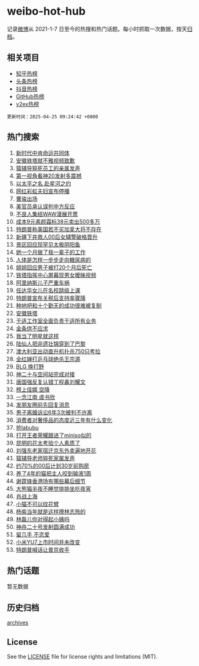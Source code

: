 # weibo-hot-hub

记录[微博](https://www.weibo.com)从 2021-1-7 日至今的热搜和热门话题。每小时抓取一次数据，按天[归档](archives)。

## 相关项目

- [知乎热榜](https://github.com/lonnyzhang423/zhihu-hot-hub)
- [头条热榜](https://github.com/lonnyzhang423/toutiao-hot-hub)
- [抖音热榜](https://github.com/lonnyzhang423/douyin-hot-hub)
- [GitHub热榜](https://github.com/lonnyzhang423/github-hot-hub)
- [v2ex热榜](https://github.com/lonnyzhang423/v2ex-hot-hub)


`更新时间：2025-04-25 09:24:42 +0800`

## 热门搜索

1. [新时代中肯命运共同体](https://m.weibo.cn/search?containerid=100103type%3D1%26t%3D10%26q%3D%23%E6%96%B0%E6%97%B6%E4%BB%A3%E4%B8%AD%E8%82%AF%E5%91%BD%E8%BF%90%E5%85%B1%E5%90%8C%E4%BD%93%23&stream_entry_id=51&isnewpage=1&extparam=seat%3D1%26cate%3D10103%26pos%3D0%26q%3D%2523%25E6%2596%25B0%25E6%2597%25B6%25E4%25BB%25A3%25E4%25B8%25AD%25E8%2582%25AF%25E5%2591%25BD%25E8%25BF%2590%25E5%2585%25B1%25E5%2590%258C%25E4%25BD%2593%2523%26filter_type%3Drealtimehot%26stream_entry_id%3D51%26c_type%3D51%26dgr%3D0%26display_time%3D1745544280%26pre_seqid%3D17455442807370287562242)
1. [安徽铁塔就不雅视频致歉](https://m.weibo.cn/search?containerid=100103type%3D1%26t%3D10%26q%3D%23%E5%AE%89%E5%BE%BD%E9%93%81%E5%A1%94%E5%B0%B1%E4%B8%8D%E9%9B%85%E8%A7%86%E9%A2%91%E8%87%B4%E6%AD%89%23&stream_entry_id=31&isnewpage=1&extparam=seat%3D1%26lcate%3D5001%26filter_type%3Drealtimehot%26q%3D%2523%25E5%25AE%2589%25E5%25BE%25BD%25E9%2593%2581%25E5%25A1%2594%25E5%25B0%25B1%25E4%25B8%258D%25E9%259B%2585%25E8%25A7%2586%25E9%25A2%2591%25E8%2587%25B4%25E6%25AD%2589%2523%26dgr%3D0%26cate%3D5001%26pos%3D0%26flag%3D1%26realpos%3D1%26stream_entry_id%3D31%26band_rank%3D1%26c_type%3D31%26display_time%3D1745544280%26pre_seqid%3D17455442807370287562242)
1. [猿辅导猝死员工的亲属发声](https://m.weibo.cn/search?containerid=100103type%3D1%26t%3D10%26q%3D%23%E7%8C%BF%E8%BE%85%E5%AF%BC%E7%8C%9D%E6%AD%BB%E5%91%98%E5%B7%A5%E7%9A%84%E4%BA%B2%E5%B1%9E%E5%8F%91%E5%A3%B0%23&stream_entry_id=31&isnewpage=1&extparam=seat%3D1%26lcate%3D5001%26filter_type%3Drealtimehot%26q%3D%2523%25E7%258C%25BF%25E8%25BE%2585%25E5%25AF%25BC%25E7%258C%259D%25E6%25AD%25BB%25E5%2591%2598%25E5%25B7%25A5%25E7%259A%2584%25E4%25BA%25B2%25E5%25B1%259E%25E5%258F%2591%25E5%25A3%25B0%2523%26dgr%3D0%26cate%3D5001%26pos%3D1%26flag%3D1%26realpos%3D2%26stream_entry_id%3D31%26band_rank%3D2%26c_type%3D31%26display_time%3D1745544280%26pre_seqid%3D17455442807370287562242)
1. [第一视角看神20发射多震撼](https://m.weibo.cn/search?containerid=100103type%3D1%26t%3D10%26q%3D%23%E7%AC%AC%E4%B8%80%E8%A7%86%E8%A7%92%E7%9C%8B%E7%A5%9E20%E5%8F%91%E5%B0%84%E5%A4%9A%E9%9C%87%E6%92%BC%23&stream_entry_id=31&isnewpage=1&extparam=seat%3D1%26lcate%3D5001%26filter_type%3Drealtimehot%26q%3D%2523%25E7%25AC%25AC%25E4%25B8%2580%25E8%25A7%2586%25E8%25A7%2592%25E7%259C%258B%25E7%25A5%259E20%25E5%258F%2591%25E5%25B0%2584%25E5%25A4%259A%25E9%259C%2587%25E6%2592%25BC%2523%26dgr%3D0%26cate%3D5001%26pos%3D2%26flag%3D0%26realpos%3D3%26stream_entry_id%3D31%26band_rank%3D3%26c_type%3D31%26display_time%3D1745544280%26pre_seqid%3D17455442807370287562242)
1. [以太平之名 赴星河之约](https://m.weibo.cn/search?containerid=100103type%3D1%26t%3D10%26q%3D%23%E4%BB%A5%E5%A4%AA%E5%B9%B3%E4%B9%8B%E5%90%8D+%E8%B5%B4%E6%98%9F%E6%B2%B3%E4%B9%8B%E7%BA%A6%23&stream_entry_id=31&isnewpage=1&extparam=seat%3D1%26lcate%3D5001%26filter_type%3Drealtimehot%26band_rank%3D4%26dgr%3D0%26topic_ad%3D1%26cate%3D5001%26is_ad_pos%3D1%26q%3D%2523%25E4%25BB%25A5%25E5%25A4%25AA%25E5%25B9%25B3%25E4%25B9%258B%25E5%2590%258D%2520%25E8%25B5%25B4%25E6%2598%259F%25E6%25B2%25B3%25E4%25B9%258B%25E7%25BA%25A6%2523%26pos%3D3%26stream_entry_id%3D31%26c_type%3D31%26adid%3D283991%26display_time%3D1745544280%26pre_seqid%3D17455442807370287562242)
1. [网红彩虹夫妇宣布停播](https://m.weibo.cn/search?containerid=100103type%3D1%26t%3D10%26q%3D%23%E7%BD%91%E7%BA%A2%E5%BD%A9%E8%99%B9%E5%A4%AB%E5%A6%87%E5%AE%A3%E5%B8%83%E5%81%9C%E6%92%AD%23&stream_entry_id=31&isnewpage=1&extparam=seat%3D1%26lcate%3D5001%26filter_type%3Drealtimehot%26q%3D%2523%25E7%25BD%2591%25E7%25BA%25A2%25E5%25BD%25A9%25E8%2599%25B9%25E5%25A4%25AB%25E5%25A6%2587%25E5%25AE%25A3%25E5%25B8%2583%25E5%2581%259C%25E6%2592%25AD%2523%26dgr%3D0%26cate%3D5001%26pos%3D4%26flag%3D2%26realpos%3D4%26stream_entry_id%3D31%26band_rank%3D4%26c_type%3D31%26display_time%3D1745544280%26pre_seqid%3D17455442807370287562242)
1. [曹骏出场](https://m.weibo.cn/search?containerid=100103type%3D1%26t%3D10%26q%3D%E6%9B%B9%E9%AA%8F%E5%87%BA%E5%9C%BA&stream_entry_id=31&isnewpage=1&extparam=seat%3D1%26lcate%3D5001%26filter_type%3Drealtimehot%26q%3D%25E6%259B%25B9%25E9%25AA%258F%25E5%2587%25BA%25E5%259C%25BA%26dgr%3D0%26cate%3D5001%26pos%3D5%26flag%3D1%26realpos%3D5%26stream_entry_id%3D31%26band_rank%3D5%26c_type%3D31%26display_time%3D1745544280%26pre_seqid%3D17455442807370287562242)
1. [美官员承认误判中方反应](https://m.weibo.cn/search?containerid=100103type%3D1%26t%3D10%26q%3D%23%E7%BE%8E%E5%AE%98%E5%91%98%E6%89%BF%E8%AE%A4%E8%AF%AF%E5%88%A4%E4%B8%AD%E6%96%B9%E5%8F%8D%E5%BA%94%23&stream_entry_id=31&isnewpage=1&extparam=seat%3D1%26lcate%3D5001%26filter_type%3Drealtimehot%26q%3D%2523%25E7%25BE%258E%25E5%25AE%2598%25E5%2591%2598%25E6%2589%25BF%25E8%25AE%25A4%25E8%25AF%25AF%25E5%2588%25A4%25E4%25B8%25AD%25E6%2596%25B9%25E5%258F%258D%25E5%25BA%2594%2523%26dgr%3D0%26cate%3D5001%26pos%3D6%26flag%3D1%26realpos%3D6%26stream_entry_id%3D31%26band_rank%3D6%26c_type%3D31%26display_time%3D1745544280%26pre_seqid%3D17455442807370287562242)
1. [不良人集结WAW漫展开票](https://m.weibo.cn/search?containerid=100103type%3D1%26t%3D10%26q%3D%23%E4%B8%8D%E8%89%AF%E4%BA%BA%E9%9B%86%E7%BB%93WAW%E6%BC%AB%E5%B1%95%E5%BC%80%E7%A5%A8%23&stream_entry_id=31&isnewpage=1&extparam=seat%3D1%26lcate%3D5001%26filter_type%3Drealtimehot%26q%3D%2523%25E4%25B8%258D%25E8%2589%25AF%25E4%25BA%25BA%25E9%259B%2586%25E7%25BB%2593WAW%25E6%25BC%25AB%25E5%25B1%2595%25E5%25BC%2580%25E7%25A5%25A8%2523%26dgr%3D0%26adid%3D284157%26is_ad_pos%3D1%26pos%3D7%26band_rank%3D7%26stream_entry_id%3D31%26c_type%3D31%26cate%3D5001%26display_time%3D1745544280%26pre_seqid%3D17455442807370287562242)
1. [成本9元素颜霜标38元卖出500多万](https://m.weibo.cn/search?containerid=100103type%3D1%26t%3D10%26q%3D%23%E6%88%90%E6%9C%AC9%E5%85%83%E7%B4%A0%E9%A2%9C%E9%9C%9C%E6%A0%8738%E5%85%83%E5%8D%96%E5%87%BA500%E5%A4%9A%E4%B8%87%23&stream_entry_id=31&isnewpage=1&extparam=seat%3D1%26lcate%3D5001%26filter_type%3Drealtimehot%26q%3D%2523%25E6%2588%2590%25E6%259C%25AC9%25E5%2585%2583%25E7%25B4%25A0%25E9%25A2%259C%25E9%259C%259C%25E6%25A0%258738%25E5%2585%2583%25E5%258D%2596%25E5%2587%25BA500%25E5%25A4%259A%25E4%25B8%2587%2523%26dgr%3D0%26cate%3D5001%26pos%3D8%26flag%3D0%26realpos%3D7%26stream_entry_id%3D31%26band_rank%3D7%26c_type%3D31%26display_time%3D1745544280%26pre_seqid%3D17455442807370287562242)
1. [特朗普称美国若不买加拿大将不存在](https://m.weibo.cn/search?containerid=100103type%3D1%26t%3D10%26q%3D%23%E7%89%B9%E6%9C%97%E6%99%AE%E7%A7%B0%E7%BE%8E%E5%9B%BD%E8%8B%A5%E4%B8%8D%E4%B9%B0%E5%8A%A0%E6%8B%BF%E5%A4%A7%E5%B0%86%E4%B8%8D%E5%AD%98%E5%9C%A8%23&stream_entry_id=31&isnewpage=1&extparam=seat%3D1%26lcate%3D5001%26filter_type%3Drealtimehot%26q%3D%2523%25E7%2589%25B9%25E6%259C%2597%25E6%2599%25AE%25E7%25A7%25B0%25E7%25BE%258E%25E5%259B%25BD%25E8%258B%25A5%25E4%25B8%258D%25E4%25B9%25B0%25E5%258A%25A0%25E6%258B%25BF%25E5%25A4%25A7%25E5%25B0%2586%25E4%25B8%258D%25E5%25AD%2598%25E5%259C%25A8%2523%26dgr%3D0%26cate%3D5001%26pos%3D9%26flag%3D0%26realpos%3D8%26stream_entry_id%3D31%26band_rank%3D8%26c_type%3D31%26display_time%3D1745544280%26pre_seqid%3D17455442807370287562242)
1. [新疆下井救人00后女辅警破格晋升](https://m.weibo.cn/search?containerid=100103type%3D1%26t%3D10%26q%3D%23%E6%96%B0%E7%96%86%E4%B8%8B%E4%BA%95%E6%95%91%E4%BA%BA00%E5%90%8E%E5%A5%B3%E8%BE%85%E8%AD%A6%E7%A0%B4%E6%A0%BC%E6%99%8B%E5%8D%87%23&stream_entry_id=31&isnewpage=1&extparam=seat%3D1%26lcate%3D5001%26filter_type%3Drealtimehot%26q%3D%2523%25E6%2596%25B0%25E7%2596%2586%25E4%25B8%258B%25E4%25BA%2595%25E6%2595%2591%25E4%25BA%25BA00%25E5%2590%258E%25E5%25A5%25B3%25E8%25BE%2585%25E8%25AD%25A6%25E7%25A0%25B4%25E6%25A0%25BC%25E6%2599%258B%25E5%258D%2587%2523%26dgr%3D0%26cate%3D5001%26pos%3D10%26flag%3D0%26realpos%3D9%26stream_entry_id%3D31%26band_rank%3D9%26c_type%3D31%26display_time%3D1745544280%26pre_seqid%3D17455442807370287562242)
1. [景区回应现罕见太极阴阳鱼](https://m.weibo.cn/search?containerid=100103type%3D1%26t%3D10%26q%3D%23%E6%99%AF%E5%8C%BA%E5%9B%9E%E5%BA%94%E7%8E%B0%E7%BD%95%E8%A7%81%E5%A4%AA%E6%9E%81%E9%98%B4%E9%98%B3%E9%B1%BC%23&stream_entry_id=31&isnewpage=1&extparam=seat%3D1%26lcate%3D5001%26filter_type%3Drealtimehot%26q%3D%2523%25E6%2599%25AF%25E5%258C%25BA%25E5%259B%259E%25E5%25BA%2594%25E7%258E%25B0%25E7%25BD%2595%25E8%25A7%2581%25E5%25A4%25AA%25E6%259E%2581%25E9%2598%25B4%25E9%2598%25B3%25E9%25B1%25BC%2523%26dgr%3D0%26cate%3D5001%26pos%3D11%26flag%3D1%26realpos%3D10%26stream_entry_id%3D31%26band_rank%3D10%26c_type%3D31%26display_time%3D1745544280%26pre_seqid%3D17455442807370287562242)
1. [她一个月做了我一辈子的工作](https://m.weibo.cn/search?containerid=100103type%3D1%26t%3D10%26q%3D%E5%A5%B9%E4%B8%80%E4%B8%AA%E6%9C%88%E5%81%9A%E4%BA%86%E6%88%91%E4%B8%80%E8%BE%88%E5%AD%90%E7%9A%84%E5%B7%A5%E4%BD%9C&stream_entry_id=31&isnewpage=1&extparam=seat%3D1%26lcate%3D5001%26filter_type%3Drealtimehot%26q%3D%25E5%25A5%25B9%25E4%25B8%2580%25E4%25B8%25AA%25E6%259C%2588%25E5%2581%259A%25E4%25BA%2586%25E6%2588%2591%25E4%25B8%2580%25E8%25BE%2588%25E5%25AD%2590%25E7%259A%2584%25E5%25B7%25A5%25E4%25BD%259C%26dgr%3D0%26cate%3D5001%26pos%3D12%26flag%3D0%26realpos%3D11%26stream_entry_id%3D31%26band_rank%3D11%26c_type%3D31%26display_time%3D1745544280%26pre_seqid%3D17455442807370287562242)
1. [人体是怎样一步步走向糖尿病的](https://m.weibo.cn/search?containerid=100103type%3D1%26t%3D10%26q%3D%E4%BA%BA%E4%BD%93%E6%98%AF%E6%80%8E%E6%A0%B7%E4%B8%80%E6%AD%A5%E6%AD%A5%E8%B5%B0%E5%90%91%E7%B3%96%E5%B0%BF%E7%97%85%E7%9A%84&stream_entry_id=31&isnewpage=1&extparam=seat%3D1%26lcate%3D5001%26filter_type%3Drealtimehot%26q%3D%25E4%25BA%25BA%25E4%25BD%2593%25E6%2598%25AF%25E6%2580%258E%25E6%25A0%25B7%25E4%25B8%2580%25E6%25AD%25A5%25E6%25AD%25A5%25E8%25B5%25B0%25E5%2590%2591%25E7%25B3%2596%25E5%25B0%25BF%25E7%2597%2585%25E7%259A%2584%26dgr%3D0%26cate%3D5001%26pos%3D13%26flag%3D0%26realpos%3D12%26stream_entry_id%3D31%26band_rank%3D12%26c_type%3D31%26display_time%3D1745544280%26pre_seqid%3D17455442807370287562242)
1. [姐姐回应男子被打20个月后死亡](https://m.weibo.cn/search?containerid=100103type%3D1%26t%3D10%26q%3D%23%E5%A7%90%E5%A7%90%E5%9B%9E%E5%BA%94%E7%94%B7%E5%AD%90%E8%A2%AB%E6%89%9320%E4%B8%AA%E6%9C%88%E5%90%8E%E6%AD%BB%E4%BA%A1%23&stream_entry_id=31&isnewpage=1&extparam=seat%3D1%26lcate%3D5001%26filter_type%3Drealtimehot%26q%3D%2523%25E5%25A7%2590%25E5%25A7%2590%25E5%259B%259E%25E5%25BA%2594%25E7%2594%25B7%25E5%25AD%2590%25E8%25A2%25AB%25E6%2589%259320%25E4%25B8%25AA%25E6%259C%2588%25E5%2590%258E%25E6%25AD%25BB%25E4%25BA%25A1%2523%26dgr%3D0%26cate%3D5001%26pos%3D14%26flag%3D1%26realpos%3D13%26stream_entry_id%3D31%26band_rank%3D13%26c_type%3D31%26display_time%3D1745544280%26pre_seqid%3D17455442807370287562242)
1. [铁塔指挥中心屏幕现男女暧昧视频](https://m.weibo.cn/search?containerid=100103type%3D1%26t%3D10%26q%3D%23%E9%93%81%E5%A1%94%E6%8C%87%E6%8C%A5%E4%B8%AD%E5%BF%83%E5%B1%8F%E5%B9%95%E7%8E%B0%E7%94%B7%E5%A5%B3%E6%9A%A7%E6%98%A7%E8%A7%86%E9%A2%91%23&stream_entry_id=31&isnewpage=1&extparam=seat%3D1%26lcate%3D5001%26filter_type%3Drealtimehot%26q%3D%2523%25E9%2593%2581%25E5%25A1%2594%25E6%258C%2587%25E6%258C%25A5%25E4%25B8%25AD%25E5%25BF%2583%25E5%25B1%258F%25E5%25B9%2595%25E7%258E%25B0%25E7%2594%25B7%25E5%25A5%25B3%25E6%259A%25A7%25E6%2598%25A7%25E8%25A7%2586%25E9%25A2%2591%2523%26dgr%3D0%26cate%3D5001%26pos%3D15%26flag%3D1%26realpos%3D14%26stream_entry_id%3D31%26band_rank%3D14%26c_type%3D31%26display_time%3D1745544280%26pre_seqid%3D17455442807370287562242)
1. [阿里纳斯儿子严重车祸](https://m.weibo.cn/search?containerid=100103type%3D1%26t%3D10%26q%3D%23%E9%98%BF%E9%87%8C%E7%BA%B3%E6%96%AF%E5%84%BF%E5%AD%90%E4%B8%A5%E9%87%8D%E8%BD%A6%E7%A5%B8%23&stream_entry_id=31&isnewpage=1&extparam=seat%3D1%26lcate%3D5001%26filter_type%3Drealtimehot%26q%3D%2523%25E9%2598%25BF%25E9%2587%258C%25E7%25BA%25B3%25E6%2596%25AF%25E5%2584%25BF%25E5%25AD%2590%25E4%25B8%25A5%25E9%2587%258D%25E8%25BD%25A6%25E7%25A5%25B8%2523%26dgr%3D0%26cate%3D5001%26pos%3D16%26flag%3D1%26realpos%3D15%26stream_entry_id%3D31%26band_rank%3D15%26c_type%3D31%26display_time%3D1745544280%26pre_seqid%3D17455442807370287562242)
1. [任达华女儿在名校跳级上课](https://m.weibo.cn/search?containerid=100103type%3D1%26t%3D10%26q%3D%23%E4%BB%BB%E8%BE%BE%E5%8D%8E%E5%A5%B3%E5%84%BF%E5%9C%A8%E5%90%8D%E6%A0%A1%E8%B7%B3%E7%BA%A7%E4%B8%8A%E8%AF%BE%23&stream_entry_id=31&isnewpage=1&extparam=seat%3D1%26lcate%3D5001%26filter_type%3Drealtimehot%26q%3D%2523%25E4%25BB%25BB%25E8%25BE%25BE%25E5%258D%258E%25E5%25A5%25B3%25E5%2584%25BF%25E5%259C%25A8%25E5%2590%258D%25E6%25A0%25A1%25E8%25B7%25B3%25E7%25BA%25A7%25E4%25B8%258A%25E8%25AF%25BE%2523%26dgr%3D0%26cate%3D5001%26pos%3D17%26flag%3D0%26realpos%3D16%26stream_entry_id%3D31%26band_rank%3D16%26c_type%3D31%26display_time%3D1745544280%26pre_seqid%3D17455442807370287562242)
1. [特朗普宣布关税后支持率骤降](https://m.weibo.cn/search?containerid=100103type%3D1%26t%3D10%26q%3D%23%E7%89%B9%E6%9C%97%E6%99%AE%E5%AE%A3%E5%B8%83%E5%85%B3%E7%A8%8E%E5%90%8E%E6%94%AF%E6%8C%81%E7%8E%87%E9%AA%A4%E9%99%8D%23&stream_entry_id=31&isnewpage=1&extparam=seat%3D1%26lcate%3D5001%26filter_type%3Drealtimehot%26q%3D%2523%25E7%2589%25B9%25E6%259C%2597%25E6%2599%25AE%25E5%25AE%25A3%25E5%25B8%2583%25E5%2585%25B3%25E7%25A8%258E%25E5%2590%258E%25E6%2594%25AF%25E6%258C%2581%25E7%258E%2587%25E9%25AA%25A4%25E9%2599%258D%2523%26dgr%3D0%26cate%3D5001%26pos%3D18%26flag%3D0%26realpos%3D17%26stream_entry_id%3D31%26band_rank%3D17%26c_type%3D31%26display_time%3D1745544280%26pre_seqid%3D17455442807370287562242)
1. [种地吧和十个勤天的成功很难被复制](https://m.weibo.cn/search?containerid=100103type%3D1%26t%3D10%26q%3D%23%E7%A7%8D%E5%9C%B0%E5%90%A7%E5%92%8C%E5%8D%81%E4%B8%AA%E5%8B%A4%E5%A4%A9%E7%9A%84%E6%88%90%E5%8A%9F%E5%BE%88%E9%9A%BE%E8%A2%AB%E5%A4%8D%E5%88%B6%23&stream_entry_id=31&isnewpage=1&extparam=seat%3D1%26lcate%3D5001%26filter_type%3Drealtimehot%26q%3D%2523%25E7%25A7%258D%25E5%259C%25B0%25E5%2590%25A7%25E5%2592%258C%25E5%258D%2581%25E4%25B8%25AA%25E5%258B%25A4%25E5%25A4%25A9%25E7%259A%2584%25E6%2588%2590%25E5%258A%259F%25E5%25BE%2588%25E9%259A%25BE%25E8%25A2%25AB%25E5%25A4%258D%25E5%2588%25B6%2523%26dgr%3D0%26cate%3D5001%26pos%3D19%26flag%3D1%26realpos%3D18%26stream_entry_id%3D31%26band_rank%3D18%26c_type%3D31%26display_time%3D1745544280%26pre_seqid%3D17455442807370287562242)
1. [安徽铁塔](https://m.weibo.cn/search?containerid=100103type%3D1%26t%3D10%26q%3D%E5%AE%89%E5%BE%BD%E9%93%81%E5%A1%94&stream_entry_id=31&isnewpage=1&extparam=seat%3D1%26lcate%3D5001%26filter_type%3Drealtimehot%26q%3D%25E5%25AE%2589%25E5%25BE%25BD%25E9%2593%2581%25E5%25A1%2594%26dgr%3D0%26cate%3D5001%26pos%3D20%26flag%3D1%26realpos%3D19%26stream_entry_id%3D31%26band_rank%3D19%26c_type%3D31%26display_time%3D1745544280%26pre_seqid%3D17455442807370287562242)
1. [于适工作室全面负责于适所有业务](https://m.weibo.cn/search?containerid=100103type%3D1%26t%3D10%26q%3D%23%E4%BA%8E%E9%80%82%E5%B7%A5%E4%BD%9C%E5%AE%A4%E5%85%A8%E9%9D%A2%E8%B4%9F%E8%B4%A3%E4%BA%8E%E9%80%82%E6%89%80%E6%9C%89%E4%B8%9A%E5%8A%A1%23&stream_entry_id=31&isnewpage=1&extparam=seat%3D1%26lcate%3D5001%26filter_type%3Drealtimehot%26q%3D%2523%25E4%25BA%258E%25E9%2580%2582%25E5%25B7%25A5%25E4%25BD%259C%25E5%25AE%25A4%25E5%2585%25A8%25E9%259D%25A2%25E8%25B4%259F%25E8%25B4%25A3%25E4%25BA%258E%25E9%2580%2582%25E6%2589%2580%25E6%259C%2589%25E4%25B8%259A%25E5%258A%25A1%2523%26dgr%3D0%26cate%3D5001%26pos%3D21%26flag%3D1%26realpos%3D20%26stream_entry_id%3D31%26band_rank%3D20%26c_type%3D31%26display_time%3D1745544280%26pre_seqid%3D17455442807370287562242)
1. [金条供不应求](https://m.weibo.cn/search?containerid=100103type%3D1%26t%3D10%26q%3D%23%E9%87%91%E6%9D%A1%E4%BE%9B%E4%B8%8D%E5%BA%94%E6%B1%82%23&stream_entry_id=31&isnewpage=1&extparam=seat%3D1%26lcate%3D5001%26filter_type%3Drealtimehot%26q%3D%2523%25E9%2587%2591%25E6%259D%25A1%25E4%25BE%259B%25E4%25B8%258D%25E5%25BA%2594%25E6%25B1%2582%2523%26dgr%3D0%26cate%3D5001%26pos%3D22%26flag%3D1%26realpos%3D21%26stream_entry_id%3D31%26band_rank%3D21%26c_type%3D31%26display_time%3D1745544280%26pre_seqid%3D17455442807370287562242)
1. [我当了明星就这样](https://m.weibo.cn/search?containerid=100103type%3D1%26t%3D10%26q%3D%E6%88%91%E5%BD%93%E4%BA%86%E6%98%8E%E6%98%9F%E5%B0%B1%E8%BF%99%E6%A0%B7&stream_entry_id=31&isnewpage=1&extparam=seat%3D1%26lcate%3D5001%26filter_type%3Drealtimehot%26q%3D%25E6%2588%2591%25E5%25BD%2593%25E4%25BA%2586%25E6%2598%258E%25E6%2598%259F%25E5%25B0%25B1%25E8%25BF%2599%25E6%25A0%25B7%26dgr%3D0%26cate%3D5001%26pos%3D23%26flag%3D0%26realpos%3D22%26stream_entry_id%3D31%26band_rank%3D22%26c_type%3D31%26display_time%3D1745544280%26pre_seqid%3D17455442807370287562242)
1. [陆仙人把非遗壮锦穿到了巴黎](https://m.weibo.cn/search?containerid=100103type%3D1%26t%3D10%26q%3D%23%E9%99%86%E4%BB%99%E4%BA%BA%E6%8A%8A%E9%9D%9E%E9%81%97%E5%A3%AE%E9%94%A6%E7%A9%BF%E5%88%B0%E4%BA%86%E5%B7%B4%E9%BB%8E%23&stream_entry_id=31&isnewpage=1&extparam=seat%3D1%26lcate%3D5001%26filter_type%3Drealtimehot%26q%3D%2523%25E9%2599%2586%25E4%25BB%2599%25E4%25BA%25BA%25E6%258A%258A%25E9%259D%259E%25E9%2581%2597%25E5%25A3%25AE%25E9%2594%25A6%25E7%25A9%25BF%25E5%2588%25B0%25E4%25BA%2586%25E5%25B7%25B4%25E9%25BB%258E%2523%26dgr%3D0%26cate%3D5001%26pos%3D24%26flag%3D1%26realpos%3D23%26stream_entry_id%3D31%26band_rank%3D23%26c_type%3D31%26display_time%3D1745544280%26pre_seqid%3D17455442807370287562242)
1. [澳大利亚出动直升机扑杀750只考拉](https://m.weibo.cn/search?containerid=100103type%3D1%26t%3D10%26q%3D%23%E6%BE%B3%E5%A4%A7%E5%88%A9%E4%BA%9A%E5%87%BA%E5%8A%A8%E7%9B%B4%E5%8D%87%E6%9C%BA%E6%89%91%E6%9D%80750%E5%8F%AA%E8%80%83%E6%8B%89%23&stream_entry_id=31&isnewpage=1&extparam=seat%3D1%26lcate%3D5001%26filter_type%3Drealtimehot%26q%3D%2523%25E6%25BE%25B3%25E5%25A4%25A7%25E5%2588%25A9%25E4%25BA%259A%25E5%2587%25BA%25E5%258A%25A8%25E7%259B%25B4%25E5%258D%2587%25E6%259C%25BA%25E6%2589%2591%25E6%259D%2580750%25E5%258F%25AA%25E8%2580%2583%25E6%258B%2589%2523%26dgr%3D0%26cate%3D5001%26pos%3D25%26flag%3D0%26realpos%3D24%26stream_entry_id%3D31%26band_rank%3D24%26c_type%3D31%26display_time%3D1745544280%26pre_seqid%3D17455442807370287562242)
1. [全红婵打乒乓球绝杀王宗源](https://m.weibo.cn/search?containerid=100103type%3D1%26t%3D10%26q%3D%23%E5%85%A8%E7%BA%A2%E5%A9%B5%E6%89%93%E4%B9%92%E4%B9%93%E7%90%83%E7%BB%9D%E6%9D%80%E7%8E%8B%E5%AE%97%E6%BA%90%23&stream_entry_id=31&isnewpage=1&extparam=seat%3D1%26lcate%3D5001%26filter_type%3Drealtimehot%26q%3D%2523%25E5%2585%25A8%25E7%25BA%25A2%25E5%25A9%25B5%25E6%2589%2593%25E4%25B9%2592%25E4%25B9%2593%25E7%2590%2583%25E7%25BB%259D%25E6%259D%2580%25E7%258E%258B%25E5%25AE%2597%25E6%25BA%2590%2523%26dgr%3D0%26cate%3D5001%26pos%3D26%26flag%3D0%26realpos%3D25%26stream_entry_id%3D31%26band_rank%3D25%26c_type%3D31%26display_time%3D1745544280%26pre_seqid%3D17455442807370287562242)
1. [BLG 换打野](https://m.weibo.cn/search?containerid=100103type%3D1%26t%3D10%26q%3DBLG+%E6%8D%A2%E6%89%93%E9%87%8E&stream_entry_id=31&isnewpage=1&extparam=seat%3D1%26lcate%3D5001%26filter_type%3Drealtimehot%26q%3DBLG%2520%25E6%258D%25A2%25E6%2589%2593%25E9%2587%258E%26dgr%3D0%26cate%3D5001%26pos%3D27%26flag%3D1%26realpos%3D26%26stream_entry_id%3D31%26band_rank%3D26%26c_type%3D31%26display_time%3D1745544280%26pre_seqid%3D17455442807370287562242)
1. [神二十与空间站完成对接](https://m.weibo.cn/search?containerid=100103type%3D1%26t%3D10%26q%3D%23%E7%A5%9E%E4%BA%8C%E5%8D%81%E4%B8%8E%E7%A9%BA%E9%97%B4%E7%AB%99%E5%AE%8C%E6%88%90%E5%AF%B9%E6%8E%A5%23&stream_entry_id=31&isnewpage=1&extparam=seat%3D1%26lcate%3D5001%26filter_type%3Drealtimehot%26q%3D%2523%25E7%25A5%259E%25E4%25BA%258C%25E5%258D%2581%25E4%25B8%258E%25E7%25A9%25BA%25E9%2597%25B4%25E7%25AB%2599%25E5%25AE%258C%25E6%2588%2590%25E5%25AF%25B9%25E6%258E%25A5%2523%26dgr%3D0%26cate%3D5001%26pos%3D28%26flag%3D0%26realpos%3D27%26stream_entry_id%3D31%26band_rank%3D27%26c_type%3D31%26display_time%3D1745544280%26pre_seqid%3D17455442807370287562242)
1. [唐国强反复认错丁程鑫刘耀文](https://m.weibo.cn/search?containerid=100103type%3D1%26t%3D10%26q%3D%23%E5%94%90%E5%9B%BD%E5%BC%BA%E5%8F%8D%E5%A4%8D%E8%AE%A4%E9%94%99%E4%B8%81%E7%A8%8B%E9%91%AB%E5%88%98%E8%80%80%E6%96%87%23&stream_entry_id=31&isnewpage=1&extparam=seat%3D1%26lcate%3D5001%26filter_type%3Drealtimehot%26q%3D%2523%25E5%2594%2590%25E5%259B%25BD%25E5%25BC%25BA%25E5%258F%258D%25E5%25A4%258D%25E8%25AE%25A4%25E9%2594%2599%25E4%25B8%2581%25E7%25A8%258B%25E9%2591%25AB%25E5%2588%2598%25E8%2580%2580%25E6%2596%2587%2523%26dgr%3D0%26cate%3D5001%26pos%3D29%26flag%3D0%26realpos%3D28%26stream_entry_id%3D31%26band_rank%3D28%26c_type%3D31%26display_time%3D1745544280%26pre_seqid%3D17455442807370287562242)
1. [榜上佳婿 空降](https://m.weibo.cn/search?containerid=100103type%3D1%26t%3D10%26q%3D%E6%A6%9C%E4%B8%8A%E4%BD%B3%E5%A9%BF+%E7%A9%BA%E9%99%8D&stream_entry_id=31&isnewpage=1&extparam=seat%3D1%26lcate%3D5001%26filter_type%3Drealtimehot%26q%3D%25E6%25A6%259C%25E4%25B8%258A%25E4%25BD%25B3%25E5%25A9%25BF%2520%25E7%25A9%25BA%25E9%2599%258D%26dgr%3D0%26cate%3D5001%26pos%3D30%26flag%3D0%26realpos%3D29%26stream_entry_id%3D31%26band_rank%3D29%26c_type%3D31%26display_time%3D1745544280%26pre_seqid%3D17455442807370287562242)
1. [一念江南 虞书欣](https://m.weibo.cn/search?containerid=100103type%3D1%26t%3D10%26q%3D%E4%B8%80%E5%BF%B5%E6%B1%9F%E5%8D%97+%E8%99%9E%E4%B9%A6%E6%AC%A3&stream_entry_id=31&isnewpage=1&extparam=seat%3D1%26lcate%3D5001%26filter_type%3Drealtimehot%26q%3D%25E4%25B8%2580%25E5%25BF%25B5%25E6%25B1%259F%25E5%258D%2597%2520%25E8%2599%259E%25E4%25B9%25A6%25E6%25AC%25A3%26dgr%3D0%26cate%3D5001%26pos%3D31%26flag%3D0%26realpos%3D30%26stream_entry_id%3D31%26band_rank%3D30%26c_type%3D31%26display_time%3D1745544280%26pre_seqid%3D17455442807370287562242)
1. [发朋友圈前先回复消息](https://m.weibo.cn/search?containerid=100103type%3D1%26t%3D10%26q%3D%E5%8F%91%E6%9C%8B%E5%8F%8B%E5%9C%88%E5%89%8D%E5%85%88%E5%9B%9E%E5%A4%8D%E6%B6%88%E6%81%AF&stream_entry_id=31&isnewpage=1&extparam=seat%3D1%26lcate%3D5001%26filter_type%3Drealtimehot%26q%3D%25E5%258F%2591%25E6%259C%258B%25E5%258F%258B%25E5%259C%2588%25E5%2589%258D%25E5%2585%2588%25E5%259B%259E%25E5%25A4%258D%25E6%25B6%2588%25E6%2581%25AF%26dgr%3D0%26cate%3D5001%26pos%3D32%26flag%3D0%26realpos%3D31%26stream_entry_id%3D31%26band_rank%3D31%26c_type%3D31%26display_time%3D1745544280%26pre_seqid%3D17455442807370287562242)
1. [男子离婚诉讼6年3次被判不许离](https://m.weibo.cn/search?containerid=100103type%3D1%26t%3D10%26q%3D%23%E7%94%B7%E5%AD%90%E7%A6%BB%E5%A9%9A%E8%AF%89%E8%AE%BC6%E5%B9%B43%E6%AC%A1%E8%A2%AB%E5%88%A4%E4%B8%8D%E8%AE%B8%E7%A6%BB%23&stream_entry_id=31&isnewpage=1&extparam=seat%3D1%26lcate%3D5001%26filter_type%3Drealtimehot%26q%3D%2523%25E7%2594%25B7%25E5%25AD%2590%25E7%25A6%25BB%25E5%25A9%259A%25E8%25AF%2589%25E8%25AE%25BC6%25E5%25B9%25B43%25E6%25AC%25A1%25E8%25A2%25AB%25E5%2588%25A4%25E4%25B8%258D%25E8%25AE%25B8%25E7%25A6%25BB%2523%26dgr%3D0%26cate%3D5001%26pos%3D33%26flag%3D0%26realpos%3D32%26stream_entry_id%3D31%26band_rank%3D32%26c_type%3D31%26display_time%3D1745544280%26pre_seqid%3D17455442807370287562242)
1. [消费者对奢侈品的态度近三年有什么变化](https://m.weibo.cn/search?containerid=100103type%3D1%26t%3D10%26q%3D%E6%B6%88%E8%B4%B9%E8%80%85%E5%AF%B9%E5%A5%A2%E4%BE%88%E5%93%81%E7%9A%84%E6%80%81%E5%BA%A6%E8%BF%91%E4%B8%89%E5%B9%B4%E6%9C%89%E4%BB%80%E4%B9%88%E5%8F%98%E5%8C%96&stream_entry_id=31&isnewpage=1&extparam=seat%3D1%26lcate%3D5001%26filter_type%3Drealtimehot%26q%3D%25E6%25B6%2588%25E8%25B4%25B9%25E8%2580%2585%25E5%25AF%25B9%25E5%25A5%25A2%25E4%25BE%2588%25E5%2593%2581%25E7%259A%2584%25E6%2580%2581%25E5%25BA%25A6%25E8%25BF%2591%25E4%25B8%2589%25E5%25B9%25B4%25E6%259C%2589%25E4%25BB%2580%25E4%25B9%2588%25E5%258F%2598%25E5%258C%2596%26dgr%3D0%26flag%3D1%26cate%3D5001%26pos%3D34%26band_rank%3D33%26realpos%3D33%26stream_entry_id%3D31%26c_type%3D31%26is_ai_ask%3D1%26display_time%3D1745544280%26pre_seqid%3D17455442807370287562242)
1. [抢labubu](https://m.weibo.cn/search?containerid=100103type%3D1%26t%3D10%26q%3D%E6%8A%A2labubu&stream_entry_id=31&isnewpage=1&extparam=seat%3D1%26lcate%3D5001%26filter_type%3Drealtimehot%26q%3D%25E6%258A%25A2labubu%26dgr%3D0%26cate%3D5001%26pos%3D35%26flag%3D0%26realpos%3D34%26stream_entry_id%3D31%26band_rank%3D34%26c_type%3D31%26display_time%3D1745544280%26pre_seqid%3D17455442807370287562242)
1. [打开王者荣耀跟进了miniso似的](https://m.weibo.cn/search?containerid=100103type%3D1%26t%3D10%26q%3D%E6%89%93%E5%BC%80%E7%8E%8B%E8%80%85%E8%8D%A3%E8%80%80%E8%B7%9F%E8%BF%9B%E4%BA%86miniso%E4%BC%BC%E7%9A%84&stream_entry_id=31&isnewpage=1&extparam=seat%3D1%26lcate%3D5001%26filter_type%3Drealtimehot%26q%3D%25E6%2589%2593%25E5%25BC%2580%25E7%258E%258B%25E8%2580%2585%25E8%258D%25A3%25E8%2580%2580%25E8%25B7%259F%25E8%25BF%259B%25E4%25BA%2586miniso%25E4%25BC%25BC%25E7%259A%2584%26dgr%3D0%26cate%3D5001%26pos%3D36%26flag%3D1%26realpos%3D35%26stream_entry_id%3D31%26band_rank%3D35%26c_type%3D31%26display_time%3D1745544280%26pre_seqid%3D17455442807370287562242)
1. [昆明的花太考验个人素质了](https://m.weibo.cn/search?containerid=100103type%3D1%26t%3D10%26q%3D%23%E6%98%86%E6%98%8E%E7%9A%84%E8%8A%B1%E5%A4%AA%E8%80%83%E9%AA%8C%E4%B8%AA%E4%BA%BA%E7%B4%A0%E8%B4%A8%E4%BA%86%23&stream_entry_id=31&isnewpage=1&extparam=seat%3D1%26lcate%3D5001%26filter_type%3Drealtimehot%26q%3D%2523%25E6%2598%2586%25E6%2598%258E%25E7%259A%2584%25E8%258A%25B1%25E5%25A4%25AA%25E8%2580%2583%25E9%25AA%258C%25E4%25B8%25AA%25E4%25BA%25BA%25E7%25B4%25A0%25E8%25B4%25A8%25E4%25BA%2586%2523%26dgr%3D0%26cate%3D5001%26pos%3D37%26flag%3D1%26realpos%3D36%26stream_entry_id%3D31%26band_rank%3D36%26c_type%3D31%26display_time%3D1745544280%26pre_seqid%3D17455442807370287562242)
1. [刘强东老家宿迁京东外卖遍地开花](https://m.weibo.cn/search?containerid=100103type%3D1%26t%3D10%26q%3D%23%E5%88%98%E5%BC%BA%E4%B8%9C%E8%80%81%E5%AE%B6%E5%AE%BF%E8%BF%81%E4%BA%AC%E4%B8%9C%E5%A4%96%E5%8D%96%E9%81%8D%E5%9C%B0%E5%BC%80%E8%8A%B1%23&stream_entry_id=31&isnewpage=1&extparam=seat%3D1%26lcate%3D5001%26filter_type%3Drealtimehot%26q%3D%2523%25E5%2588%2598%25E5%25BC%25BA%25E4%25B8%259C%25E8%2580%2581%25E5%25AE%25B6%25E5%25AE%25BF%25E8%25BF%2581%25E4%25BA%25AC%25E4%25B8%259C%25E5%25A4%2596%25E5%258D%2596%25E9%2581%258D%25E5%259C%25B0%25E5%25BC%2580%25E8%258A%25B1%2523%26dgr%3D0%26cate%3D5001%26pos%3D38%26flag%3D0%26realpos%3D37%26stream_entry_id%3D31%26band_rank%3D37%26c_type%3D31%26display_time%3D1745544280%26pre_seqid%3D17455442807370287562242)
1. [猿辅导老师猝死家属发声](https://m.weibo.cn/search?containerid=100103type%3D1%26t%3D10%26q%3D%23%E7%8C%BF%E8%BE%85%E5%AF%BC%E8%80%81%E5%B8%88%E7%8C%9D%E6%AD%BB%E5%AE%B6%E5%B1%9E%E5%8F%91%E5%A3%B0%23&stream_entry_id=31&isnewpage=1&extparam=seat%3D1%26lcate%3D5001%26filter_type%3Drealtimehot%26q%3D%2523%25E7%258C%25BF%25E8%25BE%2585%25E5%25AF%25BC%25E8%2580%2581%25E5%25B8%2588%25E7%258C%259D%25E6%25AD%25BB%25E5%25AE%25B6%25E5%25B1%259E%25E5%258F%2591%25E5%25A3%25B0%2523%26dgr%3D0%26cate%3D5001%26pos%3D39%26flag%3D1%26realpos%3D38%26stream_entry_id%3D31%26band_rank%3D38%26c_type%3D31%26display_time%3D1745544280%26pre_seqid%3D17455442807370287562242)
1. [约70%的00后计划30岁前购房](https://m.weibo.cn/search?containerid=100103type%3D1%26t%3D10%26q%3D%23%E7%BA%A670%25%E7%9A%8400%E5%90%8E%E8%AE%A1%E5%88%9230%E5%B2%81%E5%89%8D%E8%B4%AD%E6%88%BF%23&stream_entry_id=31&isnewpage=1&extparam=seat%3D1%26lcate%3D5001%26filter_type%3Drealtimehot%26q%3D%2523%25E7%25BA%25A670%2525%25E7%259A%258400%25E5%2590%258E%25E8%25AE%25A1%25E5%2588%259230%25E5%25B2%2581%25E5%2589%258D%25E8%25B4%25AD%25E6%2588%25BF%2523%26dgr%3D0%26cate%3D5001%26pos%3D40%26flag%3D0%26realpos%3D39%26stream_entry_id%3D31%26band_rank%3D39%26c_type%3D31%26display_time%3D1745544280%26pre_seqid%3D17455442807370287562242)
1. [养了4年的猫把主人咬到输液1周](https://m.weibo.cn/search?containerid=100103type%3D1%26t%3D10%26q%3D%23%E5%85%BB%E4%BA%864%E5%B9%B4%E7%9A%84%E7%8C%AB%E6%8A%8A%E4%B8%BB%E4%BA%BA%E5%92%AC%E5%88%B0%E8%BE%93%E6%B6%B21%E5%91%A8%23&stream_entry_id=31&isnewpage=1&extparam=seat%3D1%26lcate%3D5001%26filter_type%3Drealtimehot%26q%3D%2523%25E5%2585%25BB%25E4%25BA%25864%25E5%25B9%25B4%25E7%259A%2584%25E7%258C%25AB%25E6%258A%258A%25E4%25B8%25BB%25E4%25BA%25BA%25E5%2592%25AC%25E5%2588%25B0%25E8%25BE%2593%25E6%25B6%25B21%25E5%2591%25A8%2523%26dgr%3D0%26cate%3D5001%26pos%3D41%26flag%3D0%26realpos%3D40%26stream_entry_id%3D31%26band_rank%3D40%26c_type%3D31%26display_time%3D1745544280%26pre_seqid%3D17455442807370287562242)
1. [谢霆锋香港场有哪些幕后细节](https://m.weibo.cn/search?containerid=100103type%3D1%26t%3D10%26q%3D%E8%B0%A2%E9%9C%86%E9%94%8B%E9%A6%99%E6%B8%AF%E5%9C%BA%E6%9C%89%E5%93%AA%E4%BA%9B%E5%B9%95%E5%90%8E%E7%BB%86%E8%8A%82&stream_entry_id=31&isnewpage=1&extparam=seat%3D1%26lcate%3D5001%26filter_type%3Drealtimehot%26q%3D%25E8%25B0%25A2%25E9%259C%2586%25E9%2594%258B%25E9%25A6%2599%25E6%25B8%25AF%25E5%259C%25BA%25E6%259C%2589%25E5%2593%25AA%25E4%25BA%259B%25E5%25B9%2595%25E5%2590%258E%25E7%25BB%2586%25E8%258A%2582%26dgr%3D0%26flag%3D1%26cate%3D5001%26pos%3D42%26band_rank%3D41%26realpos%3D41%26stream_entry_id%3D31%26c_type%3D31%26is_ai_ask%3D1%26display_time%3D1745544280%26pre_seqid%3D17455442807370287562242)
1. [大熊猫半夜不睡觉排排坐吃夜宵](https://m.weibo.cn/search?containerid=100103type%3D1%26t%3D10%26q%3D%23%E5%A4%A7%E7%86%8A%E7%8C%AB%E5%8D%8A%E5%A4%9C%E4%B8%8D%E7%9D%A1%E8%A7%89%E6%8E%92%E6%8E%92%E5%9D%90%E5%90%83%E5%A4%9C%E5%AE%B5%23&stream_entry_id=31&isnewpage=1&extparam=seat%3D1%26lcate%3D5001%26filter_type%3Drealtimehot%26q%3D%2523%25E5%25A4%25A7%25E7%2586%258A%25E7%258C%25AB%25E5%258D%258A%25E5%25A4%259C%25E4%25B8%258D%25E7%259D%25A1%25E8%25A7%2589%25E6%258E%2592%25E6%258E%2592%25E5%259D%2590%25E5%2590%2583%25E5%25A4%259C%25E5%25AE%25B5%2523%26dgr%3D0%26cate%3D5001%26pos%3D43%26flag%3D0%26realpos%3D42%26stream_entry_id%3D31%26band_rank%3D42%26c_type%3D31%26display_time%3D1745544280%26pre_seqid%3D17455442807370287562242)
1. [肖战上海](https://m.weibo.cn/search?containerid=100103type%3D1%26t%3D10%26q%3D%23%E8%82%96%E6%88%98%E4%B8%8A%E6%B5%B7%23&stream_entry_id=31&isnewpage=1&extparam=seat%3D1%26lcate%3D5001%26filter_type%3Drealtimehot%26q%3D%2523%25E8%2582%2596%25E6%2588%2598%25E4%25B8%258A%25E6%25B5%25B7%2523%26dgr%3D0%26cate%3D5001%26pos%3D44%26flag%3D1%26realpos%3D43%26stream_entry_id%3D31%26band_rank%3D43%26c_type%3D31%26display_time%3D1745544280%26pre_seqid%3D17455442807370287562242)
1. [小猫不可以纹花臂](https://m.weibo.cn/search?containerid=100103type%3D1%26t%3D10%26q%3D%23%E5%B0%8F%E7%8C%AB%E4%B8%8D%E5%8F%AF%E4%BB%A5%E7%BA%B9%E8%8A%B1%E8%87%82%23&stream_entry_id=31&isnewpage=1&extparam=seat%3D1%26lcate%3D5001%26filter_type%3Drealtimehot%26q%3D%2523%25E5%25B0%258F%25E7%258C%25AB%25E4%25B8%258D%25E5%258F%25AF%25E4%25BB%25A5%25E7%25BA%25B9%25E8%258A%25B1%25E8%2587%2582%2523%26dgr%3D0%26cate%3D5001%26pos%3D45%26flag%3D1%26realpos%3D44%26stream_entry_id%3D31%26band_rank%3D44%26c_type%3D31%26display_time%3D1745544280%26pre_seqid%3D17455442807370287562242)
1. [杨紫当年就是这样撩林志玲的](https://m.weibo.cn/search?containerid=100103type%3D1%26t%3D10%26q%3D%E6%9D%A8%E7%B4%AB%E5%BD%93%E5%B9%B4%E5%B0%B1%E6%98%AF%E8%BF%99%E6%A0%B7%E6%92%A9%E6%9E%97%E5%BF%97%E7%8E%B2%E7%9A%84&stream_entry_id=31&isnewpage=1&extparam=seat%3D1%26lcate%3D5001%26filter_type%3Drealtimehot%26q%3D%25E6%259D%25A8%25E7%25B4%25AB%25E5%25BD%2593%25E5%25B9%25B4%25E5%25B0%25B1%25E6%2598%25AF%25E8%25BF%2599%25E6%25A0%25B7%25E6%2592%25A9%25E6%259E%2597%25E5%25BF%2597%25E7%258E%25B2%25E7%259A%2584%26dgr%3D0%26cate%3D5001%26pos%3D46%26flag%3D0%26realpos%3D45%26stream_entry_id%3D31%26band_rank%3D45%26c_type%3D31%26display_time%3D1745544280%26pre_seqid%3D17455442807370287562242)
1. [林磊儿你对得起小姨吗](https://m.weibo.cn/search?containerid=100103type%3D1%26t%3D10%26q%3D%E6%9E%97%E7%A3%8A%E5%84%BF%E4%BD%A0%E5%AF%B9%E5%BE%97%E8%B5%B7%E5%B0%8F%E5%A7%A8%E5%90%97&stream_entry_id=31&isnewpage=1&extparam=seat%3D1%26lcate%3D5001%26filter_type%3Drealtimehot%26q%3D%25E6%259E%2597%25E7%25A3%258A%25E5%2584%25BF%25E4%25BD%25A0%25E5%25AF%25B9%25E5%25BE%2597%25E8%25B5%25B7%25E5%25B0%258F%25E5%25A7%25A8%25E5%2590%2597%26dgr%3D0%26cate%3D5001%26pos%3D47%26flag%3D0%26realpos%3D46%26stream_entry_id%3D31%26band_rank%3D46%26c_type%3D31%26display_time%3D1745544280%26pre_seqid%3D17455442807370287562242)
1. [神舟二十号发射圆满成功](https://m.weibo.cn/search?containerid=100103type%3D1%26t%3D10%26q%3D%23%E7%A5%9E%E8%88%9F%E4%BA%8C%E5%8D%81%E5%8F%B7%E5%8F%91%E5%B0%84%E5%9C%86%E6%BB%A1%E6%88%90%E5%8A%9F%23&stream_entry_id=31&isnewpage=1&extparam=seat%3D1%26lcate%3D5001%26filter_type%3Drealtimehot%26q%3D%2523%25E7%25A5%259E%25E8%2588%259F%25E4%25BA%258C%25E5%258D%2581%25E5%258F%25B7%25E5%258F%2591%25E5%25B0%2584%25E5%259C%2586%25E6%25BB%25A1%25E6%2588%2590%25E5%258A%259F%2523%26dgr%3D0%26cate%3D5001%26pos%3D48%26flag%3D0%26realpos%3D47%26stream_entry_id%3D31%26band_rank%3D47%26c_type%3D31%26display_time%3D1745544280%26pre_seqid%3D17455442807370287562242)
1. [留几手 不恋爱](https://m.weibo.cn/search?containerid=100103type%3D1%26t%3D10%26q%3D%E7%95%99%E5%87%A0%E6%89%8B+%E4%B8%8D%E6%81%8B%E7%88%B1&stream_entry_id=31&isnewpage=1&extparam=seat%3D1%26lcate%3D5001%26filter_type%3Drealtimehot%26q%3D%25E7%2595%2599%25E5%2587%25A0%25E6%2589%258B%2520%25E4%25B8%258D%25E6%2581%258B%25E7%2588%25B1%26dgr%3D0%26cate%3D5001%26pos%3D49%26flag%3D0%26realpos%3D48%26stream_entry_id%3D31%26band_rank%3D48%26c_type%3D31%26display_time%3D1745544280%26pre_seqid%3D17455442807370287562242)
1. [小米YU7上市时间并未改变](https://m.weibo.cn/search?containerid=100103type%3D1%26t%3D10%26q%3D%23%E5%B0%8F%E7%B1%B3YU7%E4%B8%8A%E5%B8%82%E6%97%B6%E9%97%B4%E5%B9%B6%E6%9C%AA%E6%94%B9%E5%8F%98%23&stream_entry_id=31&isnewpage=1&extparam=seat%3D1%26lcate%3D5001%26filter_type%3Drealtimehot%26q%3D%2523%25E5%25B0%258F%25E7%25B1%25B3YU7%25E4%25B8%258A%25E5%25B8%2582%25E6%2597%25B6%25E9%2597%25B4%25E5%25B9%25B6%25E6%259C%25AA%25E6%2594%25B9%25E5%258F%2598%2523%26dgr%3D0%26cate%3D5001%26pos%3D50%26flag%3D1%26realpos%3D49%26stream_entry_id%3D31%26band_rank%3D49%26c_type%3D31%26display_time%3D1745544280%26pre_seqid%3D17455442807370287562242)
1. [特朗普喊话让普京收手](https://m.weibo.cn/search?containerid=100103type%3D1%26t%3D10%26q%3D%23%E7%89%B9%E6%9C%97%E6%99%AE%E5%96%8A%E8%AF%9D%E8%AE%A9%E6%99%AE%E4%BA%AC%E6%94%B6%E6%89%8B%23&stream_entry_id=31&isnewpage=1&extparam=seat%3D1%26lcate%3D5001%26filter_type%3Drealtimehot%26q%3D%2523%25E7%2589%25B9%25E6%259C%2597%25E6%2599%25AE%25E5%2596%258A%25E8%25AF%259D%25E8%25AE%25A9%25E6%2599%25AE%25E4%25BA%25AC%25E6%2594%25B6%25E6%2589%258B%2523%26dgr%3D0%26cate%3D5001%26pos%3D51%26flag%3D1%26realpos%3D50%26stream_entry_id%3D31%26band_rank%3D50%26c_type%3D31%26display_time%3D1745544280%26pre_seqid%3D17455442807370287562242)

## 热门话题

暂无数据

## 历史归档

[archives](archives)

## License

See the [LICENSE](LICENSE) file for license rights and limitations (MIT).
